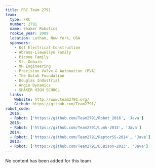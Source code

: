 ```yaml
---
title: FRC Team 2791
team:
  type: FRC
  number: 2791
  name: Shaker Robotics
  rookie_year: 2009
  location: Latham, New York, USA
  sponsors:
    - Kot Electrical Construction
    - Abrams-Llewellyn Family
    - Picone Family
    - St. Gobain
    - MH Engineering
    - Precision Valve & Automation (PVA)
    - The Golub Foundation
    - Douglas Industrial
    - Angio Dynamics
    - SHAKER HIGH SCHOOL
  links:
    Website: http://www.team2791.org/
    Github: https://github.com/Team2791/
robot_code:
  2016:
  - Robot: ['https://github.com/Team2791/Robot_2016', 'Java']
  2015:
  - Robot: ['https://github.com/Team2791/Lunk-2015', 'Java']
  2014:
  - Robot: ['https://github.com/Team2791/RaptorSS-2014', 'Java']
  2013:
  - Robot: ['https://github.com/Team2791/DJBison-2013', 'Java']
---
```

No content has been added for this team